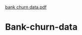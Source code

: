 [bank churn data.pdf](https://github.com/shuvabhattacharjee76/Bank-churn-data/files/10114187/bank.churn.data.pdf)
# Bank-churn-data
